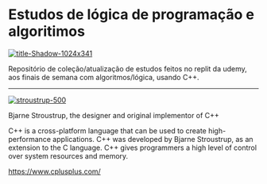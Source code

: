 
# Estudos de lógica de programação e algoritimos

<a href="https://ibb.co/cT4vgHP"><img src="https://i.ibb.co/881BKpJ/title-Shadow-1024x341.png" alt="title-Shadow-1024x341" border="0"></a>

Repositório de coleção/atualização de estudos feitos no replit da udemy, aos finais de semana com algoritmos/lógica, usando C++.

_ _ _ _ _ _ _ _ _ _

<a href="https://imgbb.com/"><img src="https://i.ibb.co/GH1G51W/stroustrup-500.png" alt="stroustrup-500" border="0"></a>

Bjarne Stroustrup, the designer and original implementor of C++

C++ is a cross-platform language that can be used to create high-performance applications. C++ was developed by Bjarne Stroustrup, as an extension to the C language. C++ gives programmers a high level of control over system resources and memory.

https://www.cplusplus.com/



